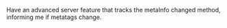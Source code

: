 

Have an advanced server feature that tracks the metaInfo changed method, informing me if metatags change.